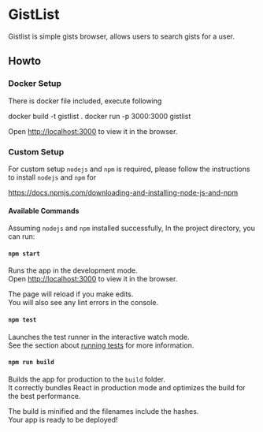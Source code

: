 # GistList

Gistlist is simple gists browser, allows users to search gists for a user.

## Howto

### Docker Setup

There is docker file included, execute following

docker build -t gistlist .
docker run -p 3000:3000 gistlist

Open [http://localhost:3000](http://localhost:3000) to view it in the browser.

### Custom Setup

For custom setup `nodejs` and `npm` is required, please follow the instructions to install `nodejs` and `npm` for 

https://docs.npmjs.com/downloading-and-installing-node-js-and-npm

#### Available Commands

Assuming `nodejs` and `npm` installed successfully, In the project directory, you can run:

#### `npm start`

Runs the app in the development mode.<br>
Open [http://localhost:3000](http://localhost:3000) to view it in the browser.

The page will reload if you make edits.<br>
You will also see any lint errors in the console.

#### `npm test`

Launches the test runner in the interactive watch mode.<br>
See the section about [running tests](https://facebook.github.io/create-react-app/docs/running-tests) for more information.

#### `npm run build`

Builds the app for production to the `build` folder.<br>
It correctly bundles React in production mode and optimizes the build for the best performance.

The build is minified and the filenames include the hashes.<br>
Your app is ready to be deployed!